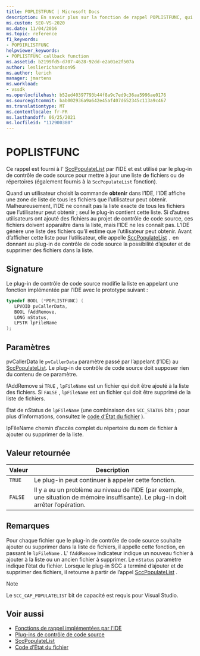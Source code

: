```yaml
---
title: POPLISTFUNC | Microsoft Docs
description: En savoir plus sur la fonction de rappel POPLISTFUNC, qui est utilisée par le plug-in de contrôle de code source pour mettre à jour une liste de fichiers ou de répertoires.
ms.custom: SEO-VS-2020
ms.date: 11/04/2016
ms.topic: reference
f1_keywords:
- POPDIRLISTFUNC
helpviewer_keywords:
- POPLISTFUNC callback function
ms.assetid: b2199fd5-d707-4628-92dd-e2a01e2f507a
author: leslierichardson95
ms.author: lerich
manager: jmartens
ms.workload:
- vssdk
ms.openlocfilehash: b52ed40397793b44f8a9c7ed9c36aa5996ae0176
ms.sourcegitcommit: bab002936a9a642e45af407d652345c113a9c467
ms.translationtype: MT
ms.contentlocale: fr-FR
ms.lasthandoff: 06/25/2021
ms.locfileid: "112900380"
---
```

# <a name="poplistfunc"></a>POPLISTFUNC
Ce rappel est fourni à l' [SccPopulateList](../extensibility/sccpopulatelist-function.md) par l’IDE et est utilisé par le plug-in de contrôle de code source pour mettre à jour une liste de fichiers ou de répertoires (également fournis à la `SccPopulateList` fonction).

 Quand un utilisateur choisit la commande **obtenir** dans l’IDE, l’IDE affiche une zone de liste de tous les fichiers que l’utilisateur peut obtenir. Malheureusement, l’IDE ne connaît pas la liste exacte de tous les fichiers que l’utilisateur peut obtenir ; seul le plug-in contient cette liste. Si d’autres utilisateurs ont ajouté des fichiers au projet de contrôle de code source, ces fichiers doivent apparaître dans la liste, mais l’IDE ne les connaît pas. L’IDE génère une liste des fichiers qu’il estime que l’utilisateur peut obtenir. Avant d’afficher cette liste pour l’utilisateur, elle appelle [SccPopulateList](../extensibility/sccpopulatelist-function.md) `,` en donnant au plug-in de contrôle de code source la possibilité d’ajouter et de supprimer des fichiers dans la liste.

## <a name="signature"></a>Signature
 Le plug-in de contrôle de code source modifie la liste en appelant une fonction implémentée par l’IDE avec le prototype suivant :

```cpp
typedef BOOL (*POPLISTFUNC) (
   LPVOID pvCallerData,
   BOOL fAddRemove,
   LONG nStatus,
   LPSTR lpFileName
);
```

## <a name="parameters"></a>Paramètres
 pvCallerData le `pvCallerData` paramètre passé par l’appelant (l’IDE) au [SccPopulateList](../extensibility/sccpopulatelist-function.md). Le plug-in de contrôle de code source doit supposer rien du contenu de ce paramètre.

 fAddRemove si `TRUE` , `lpFileName` est un fichier qui doit être ajouté à la liste des fichiers. Si `FALSE` , `lpFileName` est un fichier qui doit être supprimé de la liste de fichiers.

 État de nStatus de `lpFileName` (une combinaison des `SCC_STATUS` bits ; pour plus d’informations, consultez le [code d’État du fichier](../extensibility/file-status-code-enumerator.md) ).

 lpFileName chemin d’accès complet du répertoire du nom de fichier à ajouter ou supprimer de la liste.

## <a name="return-value"></a>Valeur retournée

|Valeur|Description|
|-----------|-----------------|
|`TRUE`|Le plug-in peut continuer à appeler cette fonction.|
|`FALSE`|Il y a eu un problème au niveau de l’IDE (par exemple, une situation de mémoire insuffisante). Le plug-in doit arrêter l’opération.|

## <a name="remarks"></a>Remarques
 Pour chaque fichier que le plug-in de contrôle de code source souhaite ajouter ou supprimer dans la liste de fichiers, il appelle cette fonction, en passant le `lpFileName` . L' `fAddRemove` indicateur indique un nouveau fichier à ajouter à la liste ou un ancien fichier à supprimer. Le `nStatus` paramètre indique l’état du fichier. Lorsque le plug-in SCC a terminé d’ajouter et de supprimer des fichiers, il retourne à partir de l’appel [SccPopulateList](../extensibility/sccpopulatelist-function.md) .

> [!NOTE]
> Le `SCC_CAP_POPULATELIST` bit de capacité est requis pour Visual Studio.

## <a name="see-also"></a>Voir aussi
- [Fonctions de rappel implémentées par l’IDE](../extensibility/callback-functions-implemented-by-the-ide.md)
- [Plug-ins de contrôle de code source](../extensibility/source-control-plug-ins.md)
- [SccPopulateList](../extensibility/sccpopulatelist-function.md)
- [Code d’État du fichier](../extensibility/file-status-code-enumerator.md)
